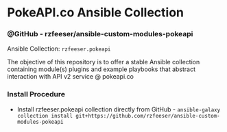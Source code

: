 # PokeAPI.co Ansible Collection 
### @GitHub - rzfeeser/ansible-custom-modules-pokeapi

Ansible Collection: `rzfeeser.pokeapi`

The objective of this repository is to offer a stable Ansible collection containing module(s) plugins and example playbooks that abstract interaction with API v2 service @ pokeapi.co

### Install Procedure

- Install rzfeeser.pokeapi collection directly from GitHub - `ansible-galaxy collection install git+https://github.com/rzfeeser/ansible-custom-modules-pokeapi`

